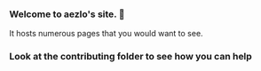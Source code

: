 ### Welcome to aezlo's site. :closed_book:

It hosts numerous pages that you would want to see.

### Look at the contributing folder to see how you can help

